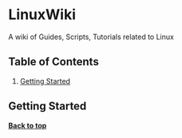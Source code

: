 LinuxWiki
=========

A wiki of Guides, Scripts, Tutorials related to Linux



Table of Contents
-----------------

  1. [Getting Started](#Getting-Started)
      
           
## Getting Started




**[Back to top](#table-of-contents)**

